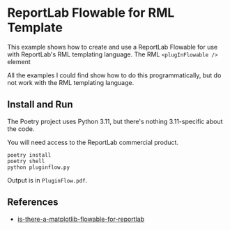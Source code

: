 # ReportLab Flowable for RML Template

This example shows how to create and use a ReportLab Flowable for use with ReportLab's RML templating language. The RML `<plugInFlowable />` element

All the examples I could find show how to do this programmatically, but do not work with the RML templating language.

## Install and Run
The Poetry project uses Python 3.11, but there's nothing 3.11-specific about the code.

You will need access to the ReportLab commercial product.

```
poetry install
poetry shell
python pluginflow.py
```

Output is in `PluginFlow.pdf`.

## References
- [is-there-a-matplotlib-flowable-for-reportlab](https://stackoverflow.com/questions/4690585/is-there-a-matplotlib-flowable-for-reportlab/50765404#50765404)

